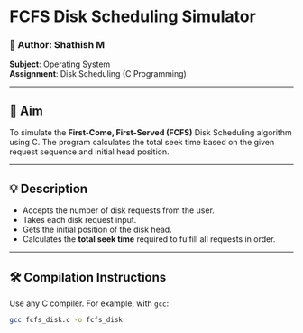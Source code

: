 
# FCFS Disk Scheduling Simulator

### 📌 Author: Shathish M   
**Subject**: Operating System  
**Assignment**: Disk Scheduling (C Programming)

---

## 🧠 Aim

To simulate the **First-Come, First-Served (FCFS)** Disk Scheduling algorithm using C. The program calculates the total seek time based on the given request sequence and initial head position.

---

## 💡 Description

- Accepts the number of disk requests from the user.
- Takes each disk request input.
- Gets the initial position of the disk head.
- Calculates the **total seek time** required to fulfill all requests in order.

---

## 🛠️ Compilation Instructions

Use any C compiler. For example, with `gcc`:

```bash
gcc fcfs_disk.c -o fcfs_disk
